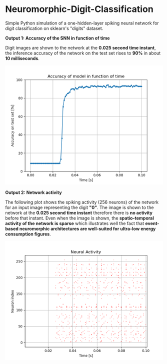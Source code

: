 # Neuromorphic-Digit-Classification
 Simple Python simulation of a one-hidden-layer spiking neural network for digit classification on sklearn's "digits" dataset.
 
**Output 1: Accuracy of the SNN in function of time**

Digit images are shown to the network at the **0.025 second time instant**, the inference accuracy of the network on the test set rises to **90%** in about **10 milliseconds**.

![Alt text](Accuracy_evo.png?raw=true "Accuracy of the model in function of time")

**Output 2: Network activity**

The following plot shows the spiking activity (256 neurons) of the network for an input image representing the digit **"0"**. The image is shown to the network at the **0.025 second time instant** therefore there is **no activity** before that instant. Even when the image is shown, the **spatio-temporal activity of the network is sparse** which illustrates well the fact that **event-based neuromorphic architectures are well-suited for ultra-low energy consumption figures**.

![Alt text](neural_act.png?raw=true "Network activity")

